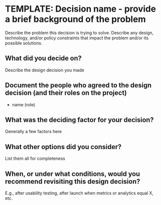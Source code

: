 # TEMPLATE: Decision name - provide a brief background of the problem
Describe the problem this decision is trying to solve. 
Describe any design, technology, and/or policy constraints that impact the problem and/or its possible solutions.
## What did you decide on?
Describe the design decision you made
## Document the people who agreed to the design decision (and their roles on the project)
- name (role)
## What was the deciding factor for your decision?
Generally a few factors here
## What other options did you consider?
List them all for completeness
## When, or under what conditions, would you recommend revisiting this design decision?
E.g., after usability testing, after launch when metrics or analytics equal X, etc.
